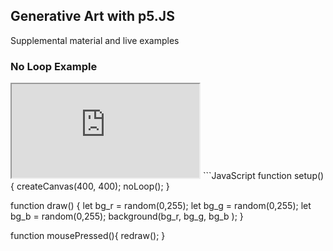 ## Generative Art with p5.JS

Supplemental material and live examples

### No Loop Example
<iframe src="https://editor.p5js.org/kellbot/full/sCHy3Rm_N"></iframe>
```JavaScript
function setup() {
  createCanvas(400, 400);
  noLoop();
}

function draw() {
  let bg_r = random(0,255);
  let bg_g = random(0,255);
  let bg_b = random(0,255);
  background(bg_r, bg_g, bg_b ); 
}

function mousePressed(){
  redraw();
}
```
